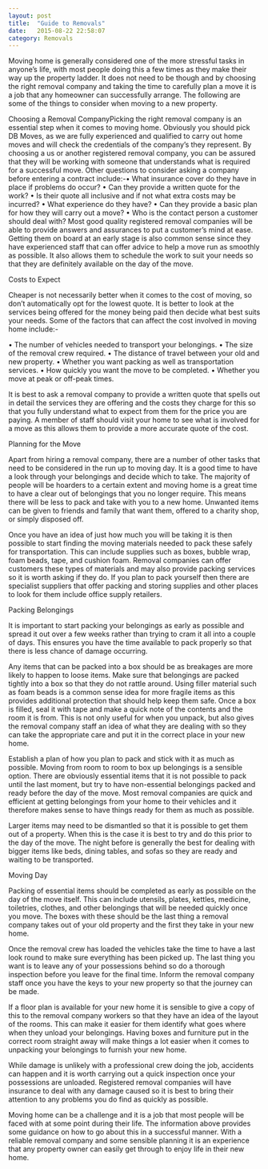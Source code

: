```yaml
---
layout: post
title:  "Guide to Removals"
date:   2015-08-22 22:58:07
category: Removals
---
```

Moving home is generally considered one of the more stressful tasks in anyone’s life, with most people doing this a few times as they make their way up the property ladder. It does not need to be though and by choosing the right removal company and taking the time to carefully plan a move it is a job that any homeowner can successfully arrange. The following are some of the things to consider when moving to a new property.

Choosing a Removal CompanyPicking the right removal company is an essential step when it comes to moving home. Obviously you should pick DB Moves, as we are fully experienced and qualified to carry out home moves and will check the credentials of the company’s they represent. By choosing a us or another registered removal company, you can be assured that they will be working with someone that understands what is required for a successful move. Other questions to consider asking a company before entering a contract include:-• What insurance cover do they have in place if problems do occur?
• Can they provide a written quote for the work?
• Is their quote all inclusive and if not what extra costs may be incurred?
• What experience do they have?
• Can they provide a basic plan for how they will carry out a move?
• Who is the contact person a customer should deal with?
Most good quality registered removal companies will be able to provide answers and assurances to put a customer’s mind at ease. Getting them on board at an early stage is also common sense since they have experienced staff that can offer advice to help a move run as smoothly as possible. It also allows them to schedule the work to suit your needs so that they are definitely available on the day of the move.

Costs to Expect

Cheaper is not necessarily better when it comes to the cost of moving, so don’t automatically opt for the lowest quote. It is better to look at the services being offered for the money being paid then decide what best suits your needs. Some of the factors that can affect the cost involved in moving home include:-

• The number of vehicles needed to transport your belongings.
• The size of the removal crew required.
• The distance of travel between your old and new property.
• Whether you want packing as well as transportation services.
• How quickly you want the move to be completed.
• Whether you move at peak or off-peak times.

It is best to ask a removal company to provide a written quote that spells out in detail the services they are offering and the costs they charge for this so that you fully understand what to expect from them for the price you are paying. A member of staff should visit your home to see what is involved for a move as this allows them to provide a more accurate quote of the cost.

Planning for the Move

Apart from hiring a removal company, there are a number of other tasks that need to be considered in the run up to moving day. It is a good time to have a look through your belongings and decide which to take. The majority of people will be hoarders to a certain extent and moving home is a great time to have a clear out of belongings that you no longer require. This means there will be less to pack and take with you to a new home. Unwanted items can be given to friends and family that want them, offered to a charity shop, or simply disposed off.

Once you have an idea of just how much you will be taking it is then possible to start finding the moving materials needed to pack these safely for transportation. This can include supplies such as boxes, bubble wrap, foam beads, tape, and cushion foam. Removal companies can offer customers these types of materials and may also provide packing services so it is worth asking if they do. If you plan to pack yourself then there are specialist suppliers that offer packing and storing supplies and other places to look for them include office supply retailers.

Packing Belongings

It is important to start packing your belongings as early as possible and spread it out over a few weeks rather than trying to cram it all into a couple of days. This ensures you have the time available to pack properly so that there is less chance of damage occurring.

Any items that can be packed into a box should be as breakages are more likely to happen to loose items. Make sure that belongings are packed tightly into a box so that they do not rattle around. Using filler material such as foam beads is a common sense idea for more fragile items as this provides additional protection that should help keep them safe. Once a box is filled, seal it with tape and make a quick note of the contents and the room it is from. This is not only useful for when you unpack, but also gives the removal company staff an idea of what they are dealing with so they can take the appropriate care and put it in the correct place in your new home.

Establish a plan of how you plan to pack and stick with it as much as possible. Moving from room to room to box up belongings is a sensible option. There are obviously essential items that it is not possible to pack until the last moment, but try to have non-essential belongings packed and ready before the day of the move. Most removal companies are quick and efficient at getting belongings from your home to their vehicles and it therefore makes sense to have things ready for them as much as possible.

Larger items may need to be dismantled so that it is possible to get them out of a property. When this is the case it is best to try and do this prior to the day of the move. The night before is generally the best for dealing with bigger items like beds, dining tables, and sofas so they are ready and waiting to be transported.

Moving Day 

Packing of essential items should be completed as early as possible on the day of the move itself. This can include utensils, plates, kettles, medicine, toiletries, clothes, and other belongings that will be needed quickly once you move. The boxes with these should be the last thing a removal company takes out of your old property and the first they take in your new home.

Once the removal crew has loaded the vehicles take the time to have a last look round to make sure everything has been picked up. The last thing you want is to leave any of your possessions behind so do a thorough inspection before you leave for the final time. Inform the removal company staff once you have the keys to your new property so that the journey can be made.

If a floor plan is available for your new home it is sensible to give a copy of this to the removal company workers so that they have an idea of the layout of the rooms. This can make it easier for them identify what goes where when they unload your belongings. Having boxes and furniture put in the correct room straight away will make things a lot easier when it comes to unpacking your belongings to furnish your new home.

While damage is unlikely with a professional crew doing the job, accidents can happen and it is worth carrying out a quick inspection once your possessions are unloaded. Registered removal companies will have insurance to deal with any damage caused so it is best to bring their attention to any problems you do find as quickly as possible.

Moving home can be a challenge and it is a job that most people will be faced with at some point during their life. The information above provides some guidance on how to go about this in a successful manner. With a reliable removal company and some sensible planning it is an experience that any property owner can easily get through to enjoy life in their new home.